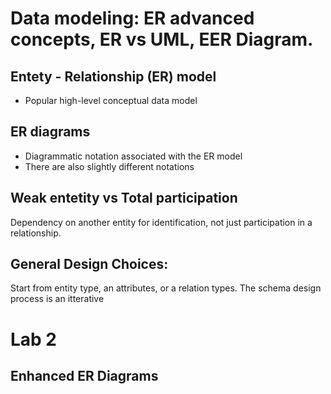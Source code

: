 # Data modeling: ER advanced concepts, ER vs UML, EER Diagram.

## Entety - Relationship (ER) model
- Popular high-level conceptual data model
## ER diagrams
- Diagrammatic notation associated with the ER model
- There are also slightly different notations
## Weak entetity vs Total participation 
 Dependency on another entity for identification, not just participation in a relationship.

## General Design Choices:
Start from entity type, an attributes, or a relation types.
The schema design process is an itterative 

# Lab 2 

## Enhanced ER Diagrams
